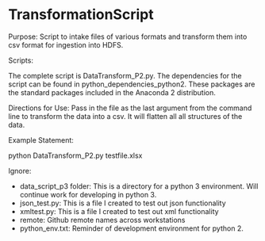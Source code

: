 # TransformationScript

Purpose: 
Script to intake files of various formats and transform them into csv format for ingestion into HDFS. 

Scripts: 

The complete script is DataTransform_P2.py. The dependencies for the script can be found in python_dependencies_python2. These packages are the standard packages included in the Anaconda 2 distribution.


Directions for Use: 
Pass in the file as the last argument from the command line to transform the data into a csv. It will flatten all all structures of the data.

Example Statement: 

python DataTransform_P2.py testfile.xlsx

Ignore: 
- data_script_p3 folder: This is a directory for a python 3 environment. Will continue work for developing in python 3. 
- json_test.py: This is a file I created to test out json functionality
- xmltest.py: This is a file I created to test out xml functionality
- remote: Github remote names across workstations
- python_env.txt: Reminder of development environment for python 2.
